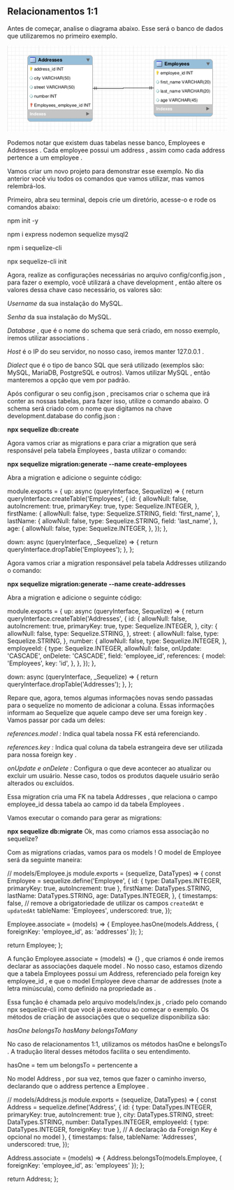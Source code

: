 ## Relacionamentos 1:1

Antes de começar, analise o diagrama abaixo. Esse será o banco de dados que utilizaremos no primeiro exemplo.

<img src ='diagrama1.png' />

Podemos notar que existem duas tabelas nesse banco, Employees e Addresses . Cada employee possui um address , assim como cada address pertence a um employee .

Vamos criar um novo projeto para demonstrar esse exemplo. No dia anterior você viu todos os comandos que vamos utilizar, mas vamos relembrá-los.

Primeiro, abra seu terminal, depois crie um diretório, acesse-o e rode os comandos abaixo:

npm init -y

npm i express nodemon sequelize mysql2

npm i sequelize-cli

npx sequelize-cli init

Agora, realize as configurações necessárias no arquivo config/config.json , para fazer o exemplo, você utilizará a chave development , então altere os valores dessa chave caso necessário, os valores são:

  *Username* da sua instalação do MySQL.
  
  *Senha* da sua instalação do MySQL.
  
  *Database* , que é o nome do schema que será criado, em nosso exemplo, iremos utilizar associations .
  
  *Host* é o IP do seu servidor, no nosso caso, iremos manter 127.0.0.1 .
  
  *Dialect* que é o tipo de banco SQL que será utilizado (exemplos são: MySQL, MariaDB, PostgreSQL e outros). Vamos utilizar MySQL , então manteremos a opção que vem por padrão.

Após configurar o seu config.json , precisamos criar o schema que irá conter as nossas tabelas, para fazer isso, utilize o comando abaixo. O schema será criado com o nome que digitamos na chave development.database do config.json :

**npx sequelize db:create**

Agora vamos criar as migrations e para criar a migration que será responsável pela tabela Employees , basta utilizar o comando:

**npx sequelize migration:generate --name create-employees**

Abra a migration e adicione o seguinte código:

module.exports = {
  up: async (queryInterface, Sequelize) => {
    return queryInterface.createTable('Employees', {
      id: {
        allowNull: false,
        autoIncrement: true,
        primaryKey: true,
        type: Sequelize.INTEGER,
      },
      firstName: {
        allowNull: false,
        type: Sequelize.STRING,
        field: 'first_name',
      },
      lastName: {
        allowNull: false,
        type: Sequelize.STRING,
        field: 'last_name',
      },
      age: {
        allowNull: false,
        type: Sequelize.INTEGER,
      },
    });
  },

  down: async (queryInterface, _Sequelize) => {
    return queryInterface.dropTable('Employees');
  },
};

Agora vamos criar a migration responsável pela tabela Addresses utilizando o comando:

**npx sequelize migration:generate --name create-addresses**

Abra a migration e adicione o seguinte código:

module.exports = {
  up: async (queryInterface, Sequelize) => {
    return queryInterface.createTable('Addresses', {
      id: {
        allowNull: false,
        autoIncrement: true,
        primaryKey: true,
        type: Sequelize.INTEGER,
      },
      city: {
        allowNull: false,
        type: Sequelize.STRING,
      },
      street: {
        allowNull: false,
        type: Sequelize.STRING,
      },
      number: {
        allowNull: false,
        type: Sequelize.INTEGER,
      },
      employeeId: {
        type: Sequelize.INTEGER,
        allowNull: false,
        onUpdate: 'CASCADE',
        onDelete: 'CASCADE',
        field: 'employee_id',
        references: {
          model: 'Employees',
          key: 'id',
        },
      },
    });
  },

  down: async (queryInterface, _Sequelize) => {
    return queryInterface.dropTable('Addresses');
  },
};

Repare que, agora, temos algumas informações novas sendo passadas para o sequelize no momento de adicionar a coluna. Essas informações informam ao Sequelize que aquele campo deve ser uma foreign key . Vamos passar por cada um deles:

*references.model :* Indica qual tabela nossa FK está referenciando.

*references.key :* Indica qual coluna da tabela estrangeira deve ser utilizada para nossa foreign key .

*onUpdate e onDelete :* Configura o que deve acontecer ao atualizar ou excluir um usuário. Nesse caso, todos os produtos daquele usuário serão alterados ou excluídos.

Essa migration cria uma FK na tabela Addresses , que relaciona o campo employee_id dessa tabela ao campo id da tabela Employees .

Vamos executar o comando para gerar as migrations:

**npx sequelize db:migrate**
  Ok, mas como criamos essa associação no sequelize?

Com as migrations criadas, vamos para os models !
O model de Employee será da seguinte maneira:

// models/Employee.js
module.exports = (sequelize, DataTypes) => {
  const Employee = sequelize.define('Employee', {
    id: { type: DataTypes.INTEGER, primaryKey: true, autoIncrement: true },
    firstName: DataTypes.STRING,
    lastName: DataTypes.STRING,
    age: DataTypes.INTEGER,
  },
  {
    timestamps: false, // remove a obrigatoriedade de utilizar os campos `createdAt` e `updatedAt`
    tableName: 'Employees',
    underscored: true,
  });

  Employee.associate = (models) => {
    Employee.hasOne(models.Address,
      { foreignKey: 'employee_id', as: 'addresses' });
  };

  return Employee;
};

A função Employee.associate = (models) => {} , que criamos é onde iremos declarar as associações daquele model . No nosso caso, estamos dizendo que a tabela Employees possui um Address, referenciado pela foreign key employee_id , e que o model Employee deve chamar de addresses (note a letra minúscula), como definido na propriedade as .

Essa função é chamada pelo arquivo models/index.js , criado pelo comando npx sequelize-cli init que você já executou ao começar o exemplo.
Os métodos de criação de associações que o sequelize disponibiliza são:

*hasOne*
*belongsTo*
*hasMany*
*belongsToMany*

No caso de relacionamentos 1:1, utilizamos os métodos hasOne e belongsTo . A tradução literal desses métodos facilita o seu entendimento.

  hasOne = tem um
  belongsTo = pertencente a

No model Address , por sua vez, temos que fazer o caminho inverso, declarando que o address pertence a Employee .

// models/Address.js
module.exports = (sequelize, DataTypes) => {
  const Address = sequelize.define('Address', {
    id: { type: DataTypes.INTEGER, primaryKey: true, autoIncrement: true },
    city: DataTypes.STRING,
    street: DataTypes.STRING,
    number: DataTypes.INTEGER,
    employeeId: { type: DataTypes.INTEGER, foreignKey: true },
    // A declaração da Foreign Key é opcional no model
  },
  {
    timestamps: false,
    tableName: 'Addresses',
    underscored: true,
  });

  Address.associate = (models) => {
    Address.belongsTo(models.Employee,
      { foreignKey: 'employee_id', as: 'employees' });
  };

  return Address;
};